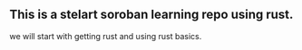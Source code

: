 ## This is a stelart soroban learning repo using rust.

we will start with getting rust and using rust basics.
